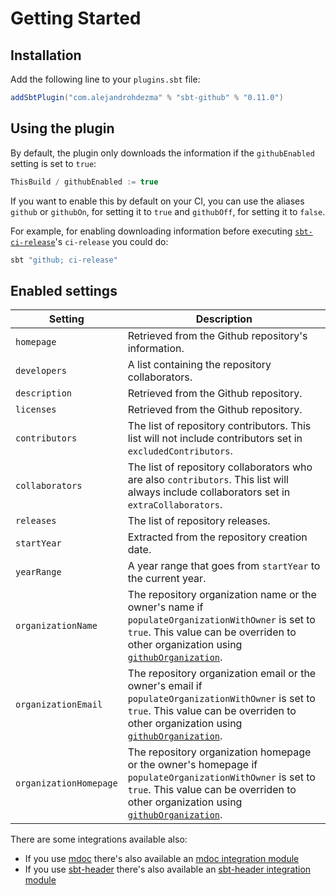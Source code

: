 # Getting Started

## Installation

Add the following line to your `plugins.sbt` file:

```scala
addSbtPlugin("com.alejandrohdezma" % "sbt-github" % "0.11.0")
```

## Using the plugin

By default, the plugin only downloads the information if the `githubEnabled` setting is set to `true`:

```scala
ThisBuild / githubEnabled := true
```

If you want to enable this by default on your CI, you can use the aliases `github` or `githubOn`,
for setting it to `true` and `githubOff`, for setting it to `false`.

For example, for enabling downloading information before executing
[`sbt-ci-release`](https://github.com/olafurpg/sbt-ci-release)'s `ci-release` you could do:

```bash
sbt "github; ci-release"
```

## Enabled settings

| Setting                | Description                                                                                                                                                                                                             |
|------------------------|-------------------------------------------------------------------------------------------------------------------------------------------------------------------------------------------------------------------------|
| `homepage`             | Retrieved from the Github repository's information.                                                                                                                                                                     |
| `developers`           | A list containing the repository collaborators.                                                                                                                                                                         |
| `description`          | Retrieved from the Github repository.                                                                                                                                                                                   |
| `licenses`             | Retrieved from the Github repository.                                                                                                                                                                                   |
| `contributors`         | The list of repository contributors. This list will not include contributors set in `excludedContributors`.                                                                                                             |
| `collaborators`        | The list of repository collaborators who are also `contributors`. This list will always include collaborators set in `extraCollaborators`.                                                                              |
| `releases`        | The list of repository releases.                                                                              |
| `startYear`            | Extracted from the repository creation date.                                                                                                                                                                            |
| `yearRange`            | A year range that goes from `startYear` to the current year.                                                                                                                                                            |
| `organizationName`     | The repository organization name or the owner's name if `populateOrganizationWithOwner` is set to `true`. This value can be overriden to other organization using [`githubOrganization`](organization.md).         |
| `organizationEmail`    | The repository organization email or the owner's email if `populateOrganizationWithOwner` is set to `true`. This value can be overriden to other organization using [`githubOrganization`](organization.md).        |
| `organizationHomepage` | The repository organization homepage or the owner's homepage if `populateOrganizationWithOwner` is set to `true`.  This value can be overriden to other organization using [`githubOrganization`](organization.md). |

There are some integrations available also:

- If you use [mdoc](https://scalameta.org/mdoc/) there's also available an [mdoc integration module](sbt-mdoc.md)
- If you use [sbt-header](https://github.com/sbt/sbt-header) there's also available an [sbt-header integration module](sbt-header.md)